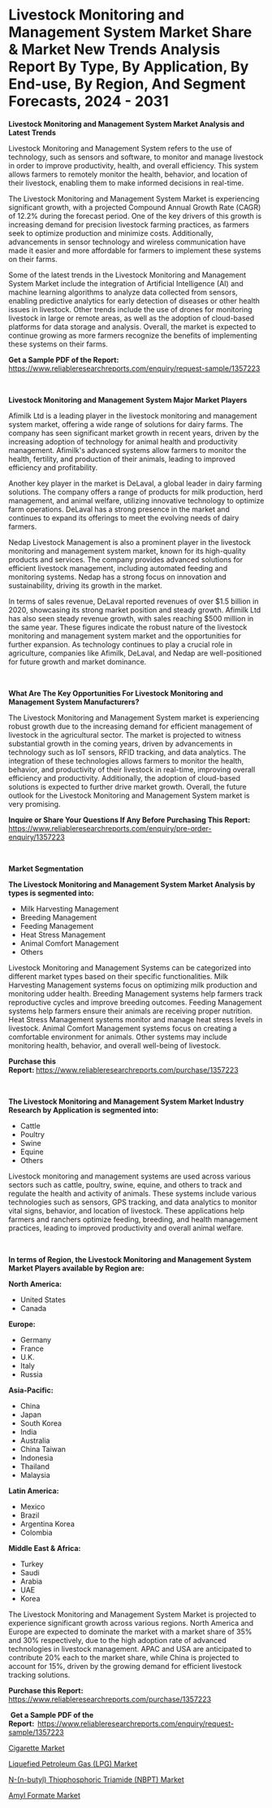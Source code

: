 <p><h1>Livestock Monitoring and Management System Market Share & Market New Trends Analysis Report By Type, By Application, By End-use, By Region, And Segment Forecasts, 2024 - 2031</h1></p><p><strong>Livestock Monitoring and Management System Market Analysis and Latest Trends</strong></p>
<p><p>Livestock Monitoring and Management System refers to the use of technology, such as sensors and software, to monitor and manage livestock in order to improve productivity, health, and overall efficiency. This system allows farmers to remotely monitor the health, behavior, and location of their livestock, enabling them to make informed decisions in real-time.</p><p>The Livestock Monitoring and Management System Market is experiencing significant growth, with a projected Compound Annual Growth Rate (CAGR) of 12.2% during the forecast period. One of the key drivers of this growth is increasing demand for precision livestock farming practices, as farmers seek to optimize production and minimize costs. Additionally, advancements in sensor technology and wireless communication have made it easier and more affordable for farmers to implement these systems on their farms.</p><p>Some of the latest trends in the Livestock Monitoring and Management System Market include the integration of Artificial Intelligence (AI) and machine learning algorithms to analyze data collected from sensors, enabling predictive analytics for early detection of diseases or other health issues in livestock. Other trends include the use of drones for monitoring livestock in large or remote areas, as well as the adoption of cloud-based platforms for data storage and analysis. Overall, the market is expected to continue growing as more farmers recognize the benefits of implementing these systems on their farms.</p></p>
<p><strong>Get a Sample PDF of the Report:&nbsp;</strong> <a href="https://www.reliableresearchreports.com/enquiry/request-sample/1357223">https://www.reliableresearchreports.com/enquiry/request-sample/1357223</a></p>
<p>&nbsp;</p>
<p><strong>Livestock Monitoring and Management System Major Market Players</strong></p>
<p><p>Afimilk Ltd is a leading player in the livestock monitoring and management system market, offering a wide range of solutions for dairy farms. The company has seen significant market growth in recent years, driven by the increasing adoption of technology for animal health and productivity management. Afimilk's advanced systems allow farmers to monitor the health, fertility, and production of their animals, leading to improved efficiency and profitability.</p><p>Another key player in the market is DeLaval, a global leader in dairy farming solutions. The company offers a range of products for milk production, herd management, and animal welfare, utilizing innovative technology to optimize farm operations. DeLaval has a strong presence in the market and continues to expand its offerings to meet the evolving needs of dairy farmers.</p><p>Nedap Livestock Management is also a prominent player in the livestock monitoring and management system market, known for its high-quality products and services. The company provides advanced solutions for efficient livestock management, including automated feeding and monitoring systems. Nedap has a strong focus on innovation and sustainability, driving its growth in the market.</p><p>In terms of sales revenue, DeLaval reported revenues of over $1.5 billion in 2020, showcasing its strong market position and steady growth. Afimilk Ltd has also seen steady revenue growth, with sales reaching $500 million in the same year. These figures indicate the robust nature of the livestock monitoring and management system market and the opportunities for further expansion. As technology continues to play a crucial role in agriculture, companies like Afimilk, DeLaval, and Nedap are well-positioned for future growth and market dominance.</p></p>
<p>&nbsp;</p>
<p><strong>What Are The Key Opportunities For Livestock Monitoring and Management System Manufacturers?</strong></p>
<p><p>The Livestock Monitoring and Management System market is experiencing robust growth due to the increasing demand for efficient management of livestock in the agricultural sector. The market is projected to witness substantial growth in the coming years, driven by advancements in technology such as IoT sensors, RFID tracking, and data analytics. The integration of these technologies allows farmers to monitor the health, behavior, and productivity of their livestock in real-time, improving overall efficiency and productivity. Additionally, the adoption of cloud-based solutions is expected to further drive market growth. Overall, the future outlook for the Livestock Monitoring and Management System market is very promising.</p></p>
<p><strong>Inquire or Share Your Questions If Any Before Purchasing This Report:</strong> <a href="https://www.reliableresearchreports.com/enquiry/pre-order-enquiry/1357223">https://www.reliableresearchreports.com/enquiry/pre-order-enquiry/1357223</a></p>
<p>&nbsp;</p>
<p><strong>Market Segmentation</strong></p>
<p><strong>The Livestock Monitoring and Management System Market Analysis by types is segmented into:</strong></p>
<p><ul><li>Milk Harvesting Management</li><li>Breeding Management</li><li>Feeding Management</li><li>Heat Stress Management</li><li>Animal Comfort Management</li><li>Others</li></ul></p>
<p><p>Livestock Monitoring and Management Systems can be categorized into different market types based on their specific functionalities. Milk Harvesting Management systems focus on optimizing milk production and monitoring udder health. Breeding Management systems help farmers track reproductive cycles and improve breeding outcomes. Feeding Management systems help farmers ensure their animals are receiving proper nutrition. Heat Stress Management systems monitor and manage heat stress levels in livestock. Animal Comfort Management systems focus on creating a comfortable environment for animals. Other systems may include monitoring health, behavior, and overall well-being of livestock.</p></p>
<p><strong>Purchase this Report:&nbsp;</strong><a href="https://www.reliableresearchreports.com/purchase/1357223">https://www.reliableresearchreports.com/purchase/1357223</a></p>
<p>&nbsp;</p>
<p><strong>The Livestock Monitoring and Management System Market Industry Research by Application is segmented into:</strong></p>
<p><ul><li>Cattle</li><li>Poultry</li><li>Swine</li><li>Equine</li><li>Others</li></ul></p>
<p><p>Livestock monitoring and management systems are used across various sectors such as cattle, poultry, swine, equine, and others to track and regulate the health and activity of animals. These systems include various technologies such as sensors, GPS tracking, and data analytics to monitor vital signs, behavior, and location of livestock. These applications help farmers and ranchers optimize feeding, breeding, and health management practices, leading to improved productivity and overall animal welfare.</p></p>
<p>&nbsp;</p>
<p><strong>In terms of Region, the Livestock Monitoring and Management System Market Players available by Region are:</strong></p>
<p>
    <p> <strong> North America: </strong>
        <ul>
            <li>United States</li>
            <li>Canada</li>
        </ul>
        </p> 
    <p> <strong> Europe: </strong>
        <ul>
            <li>Germany</li>
            <li>France</li>
            <li>U.K.</li>
            <li>Italy</li>
            <li>Russia</li>
        </ul>
        </p> 
    <p> <strong> Asia-Pacific: </strong>
        <ul>
            <li>China</li>
            <li>Japan</li>
            <li>South Korea</li>
            <li>India</li>
            <li>Australia</li>
            <li>China Taiwan</li>
            <li>Indonesia</li>
            <li>Thailand</li>
            <li>Malaysia</li>
        </ul>
        </p> 
    <p> <strong> Latin America: </strong>
        <ul>
            <li>Mexico</li>
            <li>Brazil</li>
            <li>Argentina Korea</li>
            <li>Colombia</li>
        </ul>
        </p> 
    <p> <strong> Middle East & Africa: </strong>
        <ul>
            <li>Turkey</li>
            <li>Saudi</li>
            <li>Arabia</li>
            <li>UAE</li>
            <li>Korea</li>
        </ul>
    </p>
    </p>
<p><p>The Livestock Monitoring and Management System Market is projected to experience significant growth across various regions. North America and Europe are expected to dominate the market with a market share of 35% and 30% respectively, due to the high adoption rate of advanced technologies in livestock management. APAC and USA are anticipated to contribute 20% each to the market share, while China is projected to account for 15%, driven by the growing demand for efficient livestock tracking solutions.</p></p>
<p><strong>Purchase this Report: </strong><a href="https://www.reliableresearchreports.com/purchase/1357223">https://www.reliableresearchreports.com/purchase/1357223</a></p>
<p>&nbsp;<strong>Get a Sample PDF of the Report:&nbsp;&nbsp;</strong><a href="https://www.reliableresearchreports.com/enquiry/request-sample/1357223">https://www.reliableresearchreports.com/enquiry/request-sample/1357223</a></p>
<p><strong></strong></p>
<p><p><a href="https://view.publitas.com/reportprime-1/cigarette-market-size-and-growth-market-segmentation-regional-and-country-breakdowns-and-market-trends-for-period-from-2024-2031/">Cigarette Market</a></p><p><a href="https://view.publitas.com/reportprime-1/liquefied-petroleum-gas-lpg-market-size-market-share-and-global-market-analysis-report-2024-2031/">Liquefied Petroleum Gas (LPG) Market</a></p><p><a href="https://view.publitas.com/reportprime-1/n-n-butyl-thiophosphoric-triamide-nbpt-market-share-market-new-trends-analysis-report-by-type-by-application-by-end-use-by-region-and-segment-forecasts-2024-2031/">N-(n-butyl) Thiophosphoric Triamide (NBPT) Market</a></p><p><a href="https://unruly-ladybug-44b.notion.site/Global-Amyl-Formate-Market-by-Types-Applications-and-Major-Players-with-Regional-Growth-Rate-Anal-c63345429c02412c92b9a8b362e15f09">Amyl Formate Market</a></p></p>